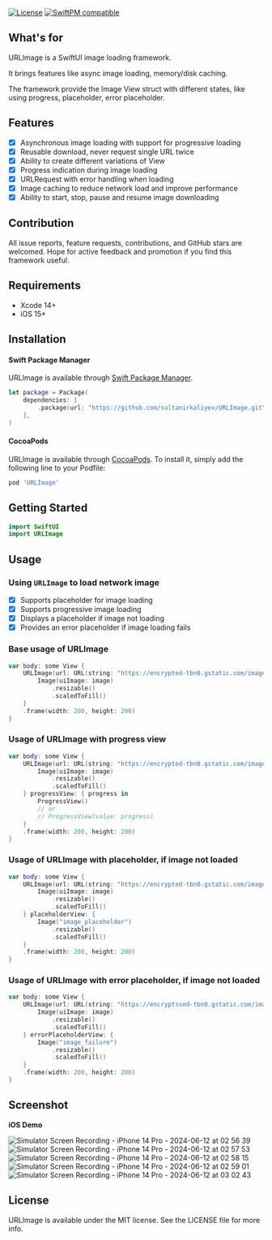 [![License](https://img.shields.io/cocoapods/l/SDWebImageSwiftUI.svg)](https://cocoapods.org/pods/SDWebImageSwiftUI)
[![SwiftPM compatible](https://img.shields.io/badge/SwiftPM-compatible-brightgreen.svg)](https://swift.org/package-manager/)

## What's for

URLImage is a SwiftUI image loading framework.

It brings features like async image loading, memory/disk caching.

The framework provide the Image View struct with different states, like using progress, placeholder, error placeholder.

## Features

- [x] Asynchronous image loading with support for progressive loading
- [x] Reusable download, never request single URL twice
- [x] Ability to create different variations of View
- [x] Progress indication during image loading
- [x] URLRequest with error handling when loading
- [x] Image caching to reduce network load and improve performance
- [x] Ability to start, stop, pause and resume image downloading

## Contribution

All issue reports, feature requests, contributions, and GitHub stars are welcomed. Hope for active feedback and promotion if you find this framework useful.

## Requirements

+ Xcode 14+
+ iOS 15+

## Installation

#### Swift Package Manager

URLImage is available through [Swift Package Manager](https://swift.org/package-manager/).
```swift
let package = Package(
    dependencies: [
        .package(url: "https://github.com/sultanirkaliyev/URLImage.git", from: "1.0.0")
    ],
)
```

#### CocoaPods

URLImage is available through [CocoaPods](https://cocoapods.org). To install
it, simply add the following line to your Podfile:

```ruby
pod 'URLImage'
```

## Getting Started

```swift
import SwiftUI
import URLImage
```

## Usage

### Using `URLImage` to load network image

- [x] Supports placeholder for image loading
- [x] Supports progressive image loading
- [x] Displays a placeholder if image not loading
- [x] Provides an error placeholder if image loading fails

### Base usage of URLImage
```swift
var body: some View {
    URLImage(url: URL(string: "https://encrypted-tbn0.gstatic.com/images?q=tbn:ANd9GcRRBmGCc9l-GwZbl6wrQp5MmvYifaOM5FlLXw&s")!) { image in
        Image(uiImage: image)
            .resizable()
            .scaledToFill()
    }
    .frame(width: 200, height: 200)
}
```

### Usage of URLImage with progress view
```swift
var body: some View {
    URLImage(url: URL(string: "https://encrypted-tbn0.gstatic.com/images?q=tbn:ANd9GcRRBmGCc9l-GwZbl6wrQp5MmvYifaOM5FlLXw&s")!) { image in
        Image(uiImage: image)
            .resizable()
            .scaledToFill()
    } progressView: { progress in
        ProgressView()
        // or
        // ProgressView(value: progress)
    }
    .frame(width: 200, height: 200)
}
```

### Usage of URLImage with placeholder, if image not loaded
```swift
var body: some View {
    URLImage(url: URL(string: "https://encrypted-tbn0.gstatic.com/images?q=tbn:ANd9GcRRBmGCc9l-GwZbl6wrQp5MmvYifaOM5FlLXw&s")!) { image in
        Image(uiImage: image)
            .resizable()
            .scaledToFill()
    } placeholderView: {
        Image("image_placeholder")
            .resizable()
            .scaledToFill()
    }
    .frame(width: 200, height: 200)
}
```

### Usage of URLImage with error placeholder, if image not loaded
```swift
var body: some View {
    URLImage(url: URL(string: "https://encryptssed-tbn0.gstatic.com/images?q=tbn:ANd9GcRRBmGCc9l-GwZbl6wrQp5MmvYifaOM5FlLXw&s")!) { image in
        Image(uiImage: image)
            .resizable()
            .scaledToFill()
    } errorPlaceholderView: {
        Image("image_failure")
            .resizable()
            .scaledToFill()
    }
    .frame(width: 200, height: 200)
}
```

## Screenshot

**iOS Demo**

![Simulator Screen Recording - iPhone 14 Pro - 2024-06-12 at 02 56 39](https://github.com/sultanirkaliyev/URLImage/assets/46129371/f7ca8543-c1b9-43b8-baf2-e0ebcbd4149a) ![Simulator Screen Recording - iPhone 14 Pro - 2024-06-12 at 02 57 53](https://github.com/sultanirkaliyev/URLImage/assets/46129371/3efbe95f-97cb-481b-90e1-2ec8d5065643)
![Simulator Screen Recording - iPhone 14 Pro - 2024-06-12 at 02 58 15](https://github.com/sultanirkaliyev/URLImage/assets/46129371/75b9c59a-16df-4b20-8a04-051c87a08cc6) ![Simulator Screen Recording - iPhone 14 Pro - 2024-06-12 at 02 59 01](https://github.com/sultanirkaliyev/URLImage/assets/46129371/43dfc773-636e-49b8-ad88-462a69b0a627) ![Simulator Screen Recording - iPhone 14 Pro - 2024-06-12 at 03 02 43](https://github.com/sultanirkaliyev/URLImage/assets/46129371/85eba846-f44b-4e93-85de-75ad84c0b0fc)


## License

URLImage is available under the MIT license. See the LICENSE file for more info.
